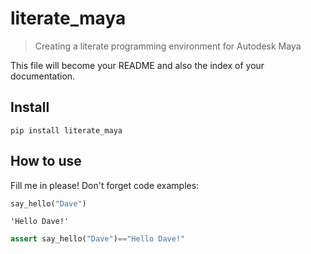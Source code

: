 # literate_maya
> Creating a literate programming environment for Autodesk Maya


This file will become your README and also the index of your documentation.

## Install

`pip install literate_maya`

## How to use

Fill me in please! Don't forget code examples:

```python
say_hello("Dave")
```




    'Hello Dave!'



```python
assert say_hello("Dave")=="Hello Dave!"
```
